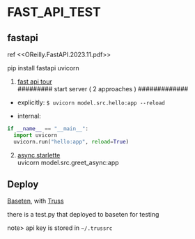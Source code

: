 # FAST_API_TEST
## fastapi


ref <<OReilly.FastAPI.2023.11.pdf>>

pip install fastapi uvicorn

1. [fast api tour](./model/src/hello.py) \
#########  start server ( 2 approaches ) #############
- explicitly:  `$ uvicorn model.src.hello:app --reload`

- internal:
```py
if __name__ == "__main__":
  import uvicorn
  uvicorn.run("hello:app", reload=True)
```

2. [async starlette](./model/src/greet_async.py) \
uvicorn model.src.greet_async:app




## Deploy
[Baseten](https://docs.baseten.co/deploy/overview), with [Truss](https://truss.baseten.co/quickstart)

there is a test.py that deployed to baseten for testing

note> api key is stored in `~/.trussrc `
